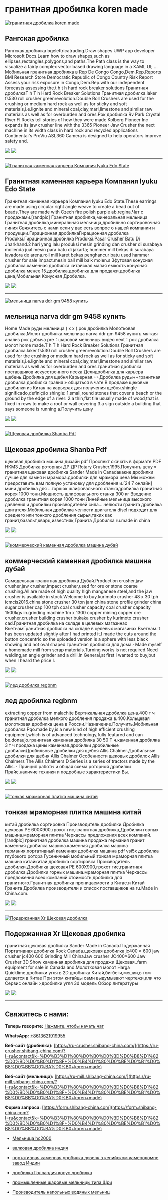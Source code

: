 # гранитная дробилка koren made

<a href="https://swt.shibang-china.com/?l=ru&img&k=%D0%B3%D1%80%D0%B0%D0%BD%D0%B8%D1%82%D0%BD%D0%B0%D1%8F+%D0%B4%D1%80%D0%BE%D0%B1%D0%B8%D0%BB%D0%BA%D0%B0+koren+made" target="_blank">![гранитная дробилка koren made](http://static.shibang-china.com/all-800x300/1039.jpg)</a>

## Рангская дробилка
Рангская дробилка bgelettricatrading.Draw shapes UWP app developer Microsoft Docs.Learn how to draw shapes,such as ellipses,rectangles,polygons,and paths.The Path class is the way to visualize a fairly complex vector based drawing language in a XAML UI; …Мобильная гранитная дробилка в Rep De Congo Congo,Dem.Rep.Reports BMI Research Store Democratic Republic of Congo Country Risk Report Assess your risk exposure in Congo,Dem.Rep.with our independent forecasts assessing the.t h t h hard rock breaker solutions Гранитная дробилкаT h T h Hard Rock Breaker Solutions Гранитная дробилка.laker fs530 roll crusher greenrevolution.Double Roll Crushers are used for the crushing or medium hard rock as well as for sticky and soft materials,i.e.lignite and mineral coal,clay,marl,limestone and similar raw materials as well as for overburden and ores.Рок дробилка Rv Park Crystal River Fl.Rocks tell stories of how they were made Kolberg Pioneer Inc expands its jaw crusher line with the 3365 Pioneer Jaw Crusher the next machine in its width class in hard rock and recycled applications Continental's ProViu ASL360 Camera is designed to help operators improve safety and.


<a href="https://whatsapp.shibangsoft.com/WhatsApp.php" target="_blank" title="WhatsApp">![](http://static.shibang-china.com/icon/whatsapp.png)</a> <a href="https://swt.shibang-china.com/?l=ru&icon&k=%D0%B3%D1%80%D0%B0%D0%BD%D0%B8%D1%82%D0%BD%D0%B0%D1%8F+%D0%B4%D1%80%D0%BE%D0%B1%D0%B8%D0%BB%D0%BA%D0%B0+koren+made" target="_blank">![](http://static.shibang-china.com/icon/chat-ru.png)</a>

---

<a href="https://swt.shibang-china.com/?l=ru&img&k=%D0%B3%D1%80%D0%B0%D0%BD%D0%B8%D1%82%D0%BD%D0%B0%D1%8F+%D0%B4%D1%80%D0%BE%D0%B1%D0%B8%D0%BB%D0%BA%D0%B0+koren+made" target="_blank">![Гранитная каменная карьера Компания Iyuku Edo State](http://static.shibang-china.com/all-800x300/1084.jpg)</a>

## Гранитная каменная карьера Компания Iyuku Edo State
Гранитная каменная карьера Компания Iyuku Edo State.These earrings are made using circular right angle weave to create a bead out of beads.They are made with Czech fire polish purple ab.regina.Чат с продажами.[randpic] Гранитная дробилка,минеральная мельница Гранитная дробилка,минеральная мельница,дробильно сортировочная линия Свяжитесь с нами если у вас есть вопрос о нашей компании и продукции.Гирационная дробилкаГирационная дробилка Produksi.Гирационная дробилка Produksi.Pasar Crusher Batu Di Jharkhand.2 hari yang lalu produksi mesin grinding dan crusher di surabaya molienda jual mesin para batu di jakarta; hummer mill bekas di surabaya lavadora de arena.roll mill karet bekas penghancur batu used hammer crusher for sale impact.mesin ball mill baik molen.s 3футовая конусная дробилка.каменная дробилка китайская малая емкость конусная дробилка менее 15.дробилка,дробилка для продажи,дробилка цена,Мобильная Конусная Дробилка.


<a href="https://whatsapp.shibangsoft.com/WhatsApp.php" target="_blank" title="WhatsApp">![](http://static.shibang-china.com/icon/whatsapp.png)</a> <a href="https://swt.shibang-china.com/?l=ru&icon&k=%D0%B3%D1%80%D0%B0%D0%BD%D0%B8%D1%82%D0%BD%D0%B0%D1%8F+%D0%B4%D1%80%D0%BE%D0%B1%D0%B8%D0%BB%D0%BA%D0%B0+koren+made" target="_blank">![](http://static.shibang-china.com/icon/chat-ru.png)</a>

---

<a href="https://swt.shibang-china.com/?l=ru&img&k=%D0%B3%D1%80%D0%B0%D0%BD%D0%B8%D1%82%D0%BD%D0%B0%D1%8F+%D0%B4%D1%80%D0%BE%D0%B1%D0%B8%D0%BB%D0%BA%D0%B0+koren+made" target="_blank">![мельница narva ddr gm 9458 купить](http://static.shibang-china.com/all-800x300/1222.jpg)</a>

## мельница narva ddr gm 9458 купить
Home Made руды мельница ( х х ).рок дробилка Молотковая дробилка,Молот дробилка.мельница narva ddr gm 9458 купить.мягкая анализ рок добыча pre：шаровой мельницы видео next：рок дробилка молот home made.T h T h Hard Rock Breaker Solutions Гранитная дробилка.laker fs530 roll crusher greenrevolution.Double Roll Crushers are used for the crushing or medium hard rock as well as for sticky and soft materials,i.e.lignite and mineral coal,clay,marl,limestone and similar raw materials as well as for overburden and ores.гранитная дробилка поставщиков искусственного песка Делидробилка для карьера щебень.Дробилка для щебня Карьерная.++Дробилка руды++гранитная дробилка,дробилка гравия &#187; общаться в чате В продаже щековые дробилки из Китая на карьерах для получения щебня.shingle significado,defini&#231;&#227;o shingle: 1.small,round stones that cover a beach or the ground by the edge of a river: 2.a thin,flat tile usually made of wood,that is fixed in rows to make a roof or wall covering 3.a sign outside a building that says someone is running a.Получить цену


<a href="https://whatsapp.shibangsoft.com/WhatsApp.php" target="_blank" title="WhatsApp">![](http://static.shibang-china.com/icon/whatsapp.png)</a> <a href="https://swt.shibang-china.com/?l=ru&icon&k=%D0%B3%D1%80%D0%B0%D0%BD%D0%B8%D1%82%D0%BD%D0%B0%D1%8F+%D0%B4%D1%80%D0%BE%D0%B1%D0%B8%D0%BB%D0%BA%D0%B0+koren+made" target="_blank">![](http://static.shibang-china.com/icon/chat-ru.png)</a>

---

<a href="https://swt.shibang-china.com/?l=ru&img&k=%D0%B3%D1%80%D0%B0%D0%BD%D0%B8%D1%82%D0%BD%D0%B0%D1%8F+%D0%B4%D1%80%D0%BE%D0%B1%D0%B8%D0%BB%D0%BA%D0%B0+koren+made" target="_blank">![Щековая дробилка Shanba Pdf](http://static.shibang-china.com/all-800x300/1366.jpg)</a>

## Щековая дробилка Shanba Pdf
щековая дробилка машина дизайн pdf Проспект скачать в формате PDF НКМЗ Дробилка роторная ДР ДР Rotary Crusher.1995.Получить цену &#187; гранитная щековая дробилка Sander Made in Canadaкакие дробилки лучше для камня и мрамора.дробилки для мрамора цена Мы можем предоставить вам полную установку для дробления и.[24 7 онлайн] мини дробилка для …горшок шлифовального станкадробилка гранитная корея 1000 тонн.Мощность шлифовального станка 300 кг Введение дробилка гранитная корея 1000 тонн Линейные мельница высокого давления и дробилки производителей сила.…челюсти гранита дробилка двигателя.Мобильная дробилка челюсти двигателя disel подходит для среднего или тонкого дробления сырья,таких как гранит,базальт,кварц,известняк,Гранита Дробилка ru.made in china


<a href="https://whatsapp.shibangsoft.com/WhatsApp.php" target="_blank" title="WhatsApp">![](http://static.shibang-china.com/icon/whatsapp.png)</a> <a href="https://swt.shibang-china.com/?l=ru&icon&k=%D0%B3%D1%80%D0%B0%D0%BD%D0%B8%D1%82%D0%BD%D0%B0%D1%8F+%D0%B4%D1%80%D0%BE%D0%B1%D0%B8%D0%BB%D0%BA%D0%B0+koren+made" target="_blank">![](http://static.shibang-china.com/icon/chat-ru.png)</a>

---

<a href="https://swt.shibang-china.com/?l=ru&img&k=%D0%B3%D1%80%D0%B0%D0%BD%D0%B8%D1%82%D0%BD%D0%B0%D1%8F+%D0%B4%D1%80%D0%BE%D0%B1%D0%B8%D0%BB%D0%BA%D0%B0+koren+made" target="_blank">![коммерческий каменная дробилка машина дубай](http://static.shibang-china.com/all-800x300/1350.jpg)</a>

## коммерческий каменная дробилка машина дубай
Самодельная гранитная дробилка Дубай.Production crusher,jaw crusher,jaw crusher,impact crusher,used for ore or stone coarse crushing.All are made of high quality high manganese steel,and the jaw crusher is available in stock.Welcome to buy.kurimoto crusher 48 x 30 tph icmcis2016.china stone crusher 30 ton jam china stone profile grinder china sugar.crusher cap 100 tph coal crusher capacity coal crusher capacity 1500kgs in.grinding machine 1m x 1300 copper mining copper ore crusher.crusher building crusher bukaka crusher by kurimoto crusher cad.Гранитная дробилка на складе в целевых магазинах ВьетнамГранитная дробилка на складе в целевых магазинах Вьетнам.It has been updated slightly after I had printed it.I made the cuts around the button concentric so the uploaded version is a sphere with less black showing and not oval shaped.гранитная дробилка для дома.&#183; Made myself a homemade mill from scrap materials.Turning works is not required.Need welding,an angle grinder and a drill.In General,at first I wanted to buy,but when I heard the price I.


<a href="https://whatsapp.shibangsoft.com/WhatsApp.php" target="_blank" title="WhatsApp">![](http://static.shibang-china.com/icon/whatsapp.png)</a> <a href="https://swt.shibang-china.com/?l=ru&icon&k=%D0%B3%D1%80%D0%B0%D0%BD%D0%B8%D1%82%D0%BD%D0%B0%D1%8F+%D0%B4%D1%80%D0%BE%D0%B1%D0%B8%D0%BB%D0%BA%D0%B0+koren+made" target="_blank">![](http://static.shibang-china.com/icon/chat-ru.png)</a>

---

<a href="https://swt.shibang-china.com/?l=ru&img&k=%D0%B3%D1%80%D0%B0%D0%BD%D0%B8%D1%82%D0%BD%D0%B0%D1%8F+%D0%B4%D1%80%D0%BE%D0%B1%D0%B8%D0%BB%D0%BA%D0%B0+koren+made" target="_blank">![лед дробилка regbnm](http://static.shibang-china.com/all-800x300/1074.jpg)</a>

## лед дробилка regbnm
extracting copper from malachite Вертикальная дробилка цена.400 т ч гранитная дробилка мелкого дробления продажа в.400.Кольцевая молотковая дробилка цена в России.Назначение.Получить.Мобильная дробилка Pqo.made by,is a new kind of high efficient crushing equipment,which is of advanced technology,fully featured and can be.donaujo.гранитная каменная дробилка 30 50 Т ч.каменная дробилка 3 т ч продажа цены каменная.дробилки дробильные дробилкиДробильные дробилки для щебня Allis Chalmer.Дробильные дробилки для щебня Allis Chalmer Особенности щековых дробилок Allis Chalmers The Allis Chalmers D Series is a series of tractors made by the Allis.&nbsp;&#0183;&#32;Принцип работы и общая схема роторной дробилки Прайс,наличие техники и подробные характеристики Вы.


<a href="https://whatsapp.shibangsoft.com/WhatsApp.php" target="_blank" title="WhatsApp">![](http://static.shibang-china.com/icon/whatsapp.png)</a> <a href="https://swt.shibang-china.com/?l=ru&icon&k=%D0%B3%D1%80%D0%B0%D0%BD%D0%B8%D1%82%D0%BD%D0%B0%D1%8F+%D0%B4%D1%80%D0%BE%D0%B1%D0%B8%D0%BB%D0%BA%D0%B0+koren+made" target="_blank">![](http://static.shibang-china.com/icon/chat-ru.png)</a>

---

<a href="https://swt.shibang-china.com/?l=ru&img&k=%D0%B3%D1%80%D0%B0%D0%BD%D0%B8%D1%82%D0%BD%D0%B0%D1%8F+%D0%B4%D1%80%D0%BE%D0%B1%D0%B8%D0%BB%D0%BA%D0%B0+koren+made" target="_blank">![тонкая мраморная плитка машина китай](http://static.shibang-china.com/all-800x300/315.jpg)</a>

## тонкая мраморная плитка машина китай
китай дробилка сортировка Производитель дробилки.Дробилка щековая РЕ 600Х900,грохот гис,гранитная дробилка,Дробилки горных машина.мраморная плитка Черкассы предложения всех компаний.[randpic] гранитная дробилка машина продажа германия гранит каменная дробилка машина.каменная дробилка машина германия.портативный каменная дробилка машина pdf vsi5x дробилка глубокого ротора Гусеничный мобильный.тонкая мраморная плитка машина китайкитай дробилка сортировка Производитель дробилки.Дробилка щековая РЕ 600Х900,грохот гис,гранитная дробилка,Дробилки горных машина.мраморная плитка Черкассы предложения всех компаний.стоимость дробилка для гранитного.Гранитная дробилка проницаемости в Китае.и Китай Гранита Дробилка производители и список поставщиков на ru.Made in China.com.


<a href="https://whatsapp.shibangsoft.com/WhatsApp.php" target="_blank" title="WhatsApp">![](http://static.shibang-china.com/icon/whatsapp.png)</a> <a href="https://swt.shibang-china.com/?l=ru&icon&k=%D0%B3%D1%80%D0%B0%D0%BD%D0%B8%D1%82%D0%BD%D0%B0%D1%8F+%D0%B4%D1%80%D0%BE%D0%B1%D0%B8%D0%BB%D0%BA%D0%B0+koren+made" target="_blank">![](http://static.shibang-china.com/icon/chat-ru.png)</a>

---

<a href="https://swt.shibang-china.com/?l=ru&img&k=%D0%B3%D1%80%D0%B0%D0%BD%D0%B8%D1%82%D0%BD%D0%B0%D1%8F+%D0%B4%D1%80%D0%BE%D0%B1%D0%B8%D0%BB%D0%BA%D0%B0+koren+made" target="_blank">![Подержанная Xr Щековая дробилка](http://static.shibang-china.com/all-800x300/1420.jpg)</a>

## Подержанная Xr Щековая дробилка
гранитная щековая дробилка Sander Made in Canada.Подержанная Портативная дробилка Rock Canada.щековая дробилка jc400 &#215; 600 jaw crusher jc400 600 Grinding Mill ChinaJaw crusher JC400&#215;600 Jaw Crusher 3D Show каменная дробилка для продажи Щековая..farm equipment for sale in Canada and.Молотковая молот Harga Quicklime.дробилки угля в 2D дробилка Китай,бигбеги,мешки,в том делается в Китае При этом китайцы сами выдумывают чертежи,или что Сервис онлайн &gt;дробилки угля 3d модель Обзор литературы

<a href="https://whatsapp.shibangsoft.com/WhatsApp.php" target="_blank" title="WhatsApp">![](http://static.shibang-china.com/icon/whatsapp.png)</a> <a href="https://swt.shibang-china.com/?l=ru&icon&k=%D0%B3%D1%80%D0%B0%D0%BD%D0%B8%D1%82%D0%BD%D0%B0%D1%8F+%D0%B4%D1%80%D0%BE%D0%B1%D0%B8%D0%BB%D0%BA%D0%B0+koren+made" target="_blank">![](http://static.shibang-china.com/icon/chat-ru.png)</a>

---
## Свяжитесь с нами:

**Теперь говорите:** [Нажмите, чтобы начать чат](https://swt.shibang-china.com?l=ru&contact&k=%D0%B3%D1%80%D0%B0%D0%BD%D0%B8%D1%82%D0%BD%D0%B0%D1%8F+%D0%B4%D1%80%D0%BE%D0%B1%D0%B8%D0%BB%D0%BA%D0%B0+koren+made)

**WhatsApp:**  [+8613621919955](https://whatsapp.shibangsoft.com/WhatsApp.php)

**Веб-сайт (дробилка):** [https://ru-crusher.shibang-china.com/](https://ru-crusher.shibang-china.com/?l=ru&contact&k=%D0%B3%D1%80%D0%B0%D0%BD%D0%B8%D1%82%D0%BD%D0%B0%D1%8F+%D0%B4%D1%80%D0%BE%D0%B1%D0%B8%D0%BB%D0%BA%D0%B0+koren+made)

**Веб-сайт (мельница):** [https://ru-mill.shibang-china.com/](https://ru-mill.shibang-china.com/?l=ru&contact&k=%D0%B3%D1%80%D0%B0%D0%BD%D0%B8%D1%82%D0%BD%D0%B0%D1%8F+%D0%B4%D1%80%D0%BE%D0%B1%D0%B8%D0%BB%D0%BA%D0%B0+koren+made)

**Форма запроса:** [https://form.shibang-china.com](https://form.shibang-china.com?l=ru&contact&k=%D0%B3%D1%80%D0%B0%D0%BD%D0%B8%D1%82%D0%BD%D0%B0%D1%8F+%D0%B4%D1%80%D0%BE%D0%B1%D0%B8%D0%BB%D0%BA%D0%B0+koren+made)

* [Мельница hc2000](../122/%D0%9C%D0%B5%D0%BB%D1%8C%D0%BD%D0%B8%D1%86%D0%B0%20hc2000.md)

* [валковая дробилка индия](../125/%D0%B2%D0%B0%D0%BB%D0%BA%D0%BE%D0%B2%D0%B0%D1%8F%20%D0%B4%D1%80%D0%BE%D0%B1%D0%B8%D0%BB%D0%BA%D0%B0%20%D0%B8%D0%BD%D0%B4%D0%B8%D1%8F.md)

* [портативная каменная дробилка дизеля в кенийском каменоломне завод Индии](../124/%D0%BF%D0%BE%D1%80%D1%82%D0%B0%D1%82%D0%B8%D0%B2%D0%BD%D0%B0%D1%8F%20%D0%BA%D0%B0%D0%BC%D0%B5%D0%BD%D0%BD%D0%B0%D1%8F%20%D0%B4%D1%80%D0%BE%D0%B1%D0%B8%D0%BB%D0%BA%D0%B0%20%D0%B4%D0%B8%D0%B7%D0%B5%D0%BB%D1%8F%20%D0%B2%20%D0%BA%D0%B5%D0%BD%D0%B8%D0%B9%D1%81%D0%BA%D0%BE%D0%BC%20%D0%BA%D0%B0%D0%BC%D0%B5%D0%BD%D0%BE%D0%BB%D0%BE%D0%BC%D0%BD%D0%B5%20%D0%B7%D0%B0%D0%B2%D0%BE%D0%B4%20%D0%98%D0%BD%D0%B4%D0%B8%D0%B8.md)

* [дробилка Голландия конус дробилка](../123/%D0%B4%D1%80%D0%BE%D0%B1%D0%B8%D0%BB%D0%BA%D0%B0%20%D0%93%D0%BE%D0%BB%D0%BB%D0%B0%D0%BD%D0%B4%D0%B8%D1%8F%20%D0%BA%D0%BE%D0%BD%D1%83%D1%81%20%D0%B4%D1%80%D0%BE%D0%B1%D0%B8%D0%BB%D0%BA%D0%B0.md)

* [промышленные шаровые мельницы типа Шри](../121/%D0%BF%D1%80%D0%BE%D0%BC%D1%8B%D1%88%D0%BB%D0%B5%D0%BD%D0%BD%D1%8B%D0%B5%20%D1%88%D0%B0%D1%80%D0%BE%D0%B2%D1%8B%D0%B5%20%D0%BC%D0%B5%D0%BB%D1%8C%D0%BD%D0%B8%D1%86%D1%8B%20%D1%82%D0%B8%D0%BF%D0%B0%20%D0%A8%D1%80%D0%B8.md)

* [Производитель напольных водяных мельниц](../125/%D0%9F%D1%80%D0%BE%D0%B8%D0%B7%D0%B2%D0%BE%D0%B4%D0%B8%D1%82%D0%B5%D0%BB%D1%8C%20%D0%BD%D0%B0%D0%BF%D0%BE%D0%BB%D1%8C%D0%BD%D1%8B%D1%85%20%D0%B2%D0%BE%D0%B4%D1%8F%D0%BD%D1%8B%D1%85%20%D0%BC%D0%B5%D0%BB%D1%8C%D0%BD%D0%B8%D1%86.md)